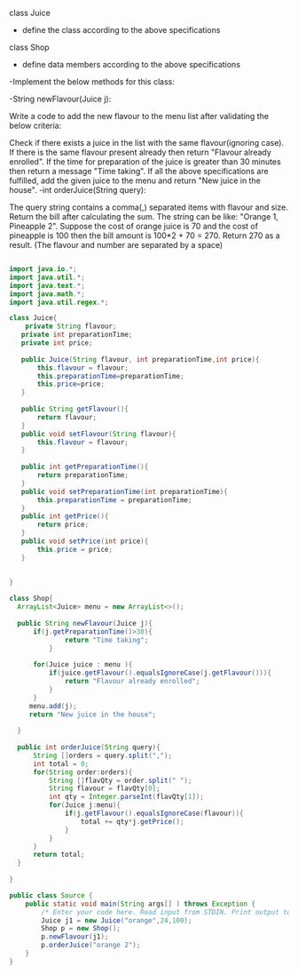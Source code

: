 

class Juice

- define the class according to the above specifications

class Shop

- define data members according to the above specifications

-Implement the below methods for this class:

-String newFlavour(Juice j):

Write a code to add the new flavour to the menu list after validating the below criteria:

Check if there exists a juice in the list with the same flavour(ignoring case). If there is the same flavour present already then return "Flavour already enrolled".
If the time for preparation of the juice is greater than 30 minutes then return a message "Time taking".
If all the above specifications are fulfilled, add the given juice to the menu and return "New juice in the house".
-int orderJuice(String query):

The query string contains a comma(,) separated items with flavour and size. Return the bill after calculating the sum.
The string can be like: "Orange 1, Pineapple 2".
Suppose the cost of orange juice is 70 and the cost of pineapple is 100 then the bill amount is 100*2 + 70 = 270. Return 270 as a result. (The flavour and number are separated by a space)


```java

import java.io.*;
import java.util.*;
import java.text.*;
import java.math.*;
import java.util.regex.*;

class Juice{
    private String flavour;
   private int preparationTime;
   private int price;
   
   public Juice(String flavour, int preparationTime,int price){
       this.flavour = flavour;
       this.preparationTime=preparationTime;
       this.price=price;
   }
   
   public String getFlavour(){
       return flavour;
   }
   public void setFlavour(String flavour){
       this.flavour = flavour;
   }
   
   public int getPreparationTime(){
       return preparationTime;
   }
   public void setPreparationTime(int preparationTime){
       this.preparationTime = preparationTime;
   }
   public int getPrice(){
       return price;
   }
   public void setPrice(int price){
       this.price = price;
   }
   
   
}

class Shop{
  ArrayList<Juice> menu = new ArrayList<>();
  
  public String newFlavour(Juice j){
      if(j.getPreparationTime()>30){
              return "Time taking";
          }
          
      for(Juice juice : menu ){
          if(juice.getFlavour().equalsIgnoreCase(j.getFlavour())){
              return "Flavour already enrolled";
          }
      }
     menu.add(j);
     return "New juice in the house";
      
  }
  
  public int orderJuice(String query){
      String []orders = query.split(",");
      int total = 0;
      for(String order:orders){
          String []flavQty = order.split(" ");
          String flavour = flavQty[0];
          int qty = Integer.parseInt(flavQty[1]);
          for(Juice j:menu){
              if(j.getFlavour().equalsIgnoreCase(flavour)){
                  total += qty*j.getPrice();
              }
          }
      }
      return total;
  }
  
}

public class Source {
	public static void main(String args[] ) throws Exception {
		/* Enter your code here. Read input from STDIN. Print output to STDOUT */
		Juice j1 = new Juice("orange",24,100);
        Shop p = new Shop();
        p.newFlavour(j1);
        p.orderJuice("orange 2");
	}
}


```
